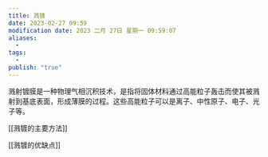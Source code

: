 ```yaml
---
title: 溅镀
date: 2023-02-27 09:59
modification date: 2023 二月 27日 星期一 09:59:07
aliases:
  - 
tags:
  - 
publish: "true"
---
```


溅射镀膜是一种物理气相沉积技术，是指将固体材料通过高能粒子轰击而使其被溅射到基底表面，形成薄膜的过程。这些高能粒子可以是离子、中性原子、电子、光子等。

[[溅镀的主要方法]]

[[溅镀的优缺点]]
